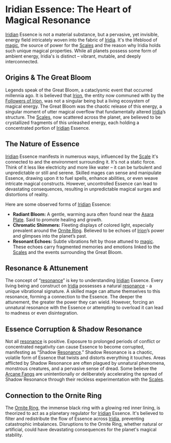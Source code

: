 # Iridian Essence: The Heart of Magical Resonance

[Iridian](/being/species/iridian.md) Essence is not a material substance, but a pervasive, yet invisible, energy field intricately woven into the fabric of [Iridia](/geography/world/iridia.md). It's the lifeblood of [magic](/structure/mechanic/magic.md), the source of power for the [Scales](/geography/landmark/scale.md) and the reason why Iridia holds such unique magical properties. While all planets possess some form of ambient energy, Iridia's is distinct – vibrant, mutable, and deeply interconnected.

## Origins & The Great Bloom

Legends speak of the Great Bloom, a cataclysmic event that occurred millennia ago. It is believed that [Irion](/being/deity/irion.md), the entity now communed with by the [Followers of Irion](/structure/society/factions/followers-of-irion.md), was not a singular being but a living ecosystem of magical energy. The Great Bloom was the chaotic release of this energy, a singular moment of utter magical overflow that fundamentally altered [Iridia](/geography/world/iridia.md)’s structure. The [Scales](/geography/landmark/scale.md), now scattered across the planet, are believed to be crystallized fragments of this unleashed energy, each holding a concentrated portion of [Iridian](/being/species/iridian.md) Essence.

## The Nature of Essence

[Iridian](/being/species/iridian.md) Essence manifests in numerous ways, influenced by the [Scale](/geography/landmark/scale.md) it's connected to and the environment surrounding it. It's not a static force. Think of it less like electricity and more like water – it can be turbulent and unpredictable or still and serene. Skilled mages can sense and manipulate Essence, drawing upon it to fuel spells, enhance abilities, or even weave intricate magical constructs. However, uncontrolled Essence can lead to devastating consequences, resulting in unpredictable magical surges and distortions of reality.

Here are some observed forms of [Iridian](/being/species/iridian.md) Essence:

*   **Radiant Bloom:** A gentle, warming aura often found near the [Asara Plate](/geography/scale/asara-plate.md). Said to promote healing and growth.
*   **Chromatic Shimmers:** Fleeting displays of colored light, especially prevalent around the [Ornite Ring](/geography/scale/ornite-ring.md). Believed to be echoes of [Irion](/being/deity/irion.md)’s power and glimpses into the planet’s past.
*   **Resonant Echoes:** Subtle vibrations felt by those attuned to [magic](/structure/mechanic/magic.md). These echoes carry fragmented memories and emotions linked to the [Scales](/geography/landmark/scale.md) and the events surrounding the Great Bloom.

## Resonance & Attunement

The concept of “[resonance](/generated/resonance/resonance.md)” is key to understanding [Iridian](/being/species/iridian.md) Essence. Every living being and construct on [Iridia](/geography/world/iridia.md) possesses a natural [resonance](/structure/mechanic/resonance.md) - a unique vibrational signature. A skilled mage can attune themselves to this resonance, forming a connection to the Essence. The deeper the attunement, the greater the power they can wield. However, forcing an unnatural resonance with the Essence or attempting to overload it can lead to madness or even disintegration.

## Essence Corruption & Shadow Resonance

Not all [resonance](/generated/resonance/resonance.md) is positive. Exposure to prolonged periods of conflict or concentrated negativity can cause Essence to become corrupted, manifesting as “Shadow [Resonance](/structure/mechanic/resonance.md).” Shadow Resonance is a chaotic, volatile form of Essence that twists and distorts everything it touches. Areas afflicted by Shadow Resonance are often plagued by unnatural phenomena, monstrous creatures, and a pervasive sense of dread. Some believe the [Arcane Fangs](/structure/society/factions/arcane-fangs.md) are unintentionally or deliberately accelerating the spread of Shadow Resonance through their reckless experimentation with the [Scales](/geography/landmark/scale.md).

## Connection to the Ornite Ring

The [Ornite Ring](/geography/scale/ornite-ring.md), the immense black ring with a glowing red inner lining, is theorized to act as a planetary regulator for [Iridian](/being/species/iridian.md) Essence. It's believed to filter and redistribute the flow of Essence across [Iridia](/geography/world/iridia.md), preventing catastrophic imbalances. Disruptions to the Ornite Ring, whether natural or artificial, could have devastating consequences for the planet's magical stability.
